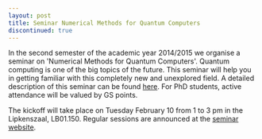 ```yaml
---
layout: post
title: Seminar Numerical Methods for Quantum Computers
discontinued: true
---
```


In the second semester of the academic year 2014/2015 we organise a seminar on
'Numerical Methods for Quantum Computers'.  Quantum computing is one of the big
topics of the future.  This seminar will help you in getting familiar with this
completely new and unexplored field.  A detailed description of this seminar
can be found [here][seminar website].  For PhD students, active attendance will
be valued by GS points.

The kickoff will take place on Tuesday February 10 from 1 to 3 pm in the
Lipkenszaal, LB01.150.  Regular sessions are announced at the [seminar
website].

[seminar website]: http://ta.twi.tudelft.nl/nw/users/matthias/teaching.html
